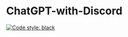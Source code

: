 # ChatGPT-with-Discord

[![Code style: black](https://img.shields.io/badge/code%20style-black-000000.svg)](https://github.com/psf/black)
